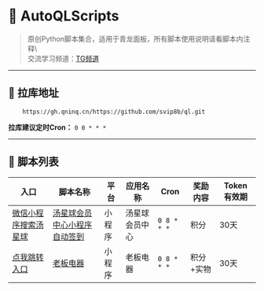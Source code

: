 # 🚀 AutoQLScripts

> 原创Python脚本集合，适用于青龙面板，所有脚本使用说明请看脚本内注释\  
> 交流学习频道：[TG频道](https://t.me/fxmbb)  
---

## 🔗 拉库地址

```plaintext
	https://gh.qninq.cn/https://github.com/svip8b/ql.git
```
 
**拉库建议定时Cron：** `0 0 * * *` 

---

## 📜 脚本列表

| 入口                                                            | 脚本名称                                                           | 平台       | 应用名称       | Cron      | 奖励内容  | Token 有效期          |
|---------------------------------------------------------------|----------------------------------------------------------------|------------|----------------|-----------|-----------|-----------------------|
| [微信小程序搜索汤星球](#)                                               | [汤星球会员中心小程序自动签到](https://github.com/svip8b/ql/blob/main/tcbj.py) | 小程序     | 汤星球会员中心 | `0 8 * * *` | 积分      | 30天                |
| [点我跳转入口](https://github.com/svip8b/ql/blob/main/jpg/lbdq.jpg) | [老板电器](https://github.com/svip8b/ql/blob/main/lbdq.py)         | 小程序     | 老板电器       | `0 8 * * *` | 积分+实物 | 30天                |

